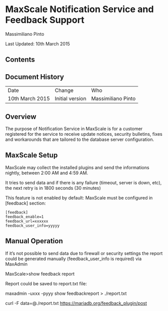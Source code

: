 # MaxScale Notification Service and Feedback Support

Massimiliano Pinto

Last Updated: 10th March 2015

## Contents

## Document History

<table>
  <tr>
    <td>Date</td>
    <td>Change</td>
    <td>Who</td>
  </tr>
  <tr>
    <td>10th March 2015</td>
    <td>Initial version</td>
    <td>Massimiliano Pinto</td>
  </tr>
</table>


## Overview

The purpose of Notification Service in MaxScale is for a customer registered for the service to receive update notices, security bulletins, fixes and workarounds that are tailored to the database server configuration.

## MaxScale Setup

MaxScale may collect the installed plugins and send the informations nightly, between 2:00 AM and 4:59 AM.

It tries to send data and if there is any failure (timeout, server is down, etc), the next retry is in 1800 seconds (30 minutes)

This feature is not enabled by default: MaxScale must be configured in [feedback] section:


	[feedback]
	feedback_enable=1
	feedback_url=xxxxxx
	feedback_user_info=yyyyy


## Manual Operation

If it’s not possible to send data due to firewall or security settings the report could be generated manually (feedback_user_info is required) via MaxAdmin


MaxScale>show feedback report


Report could be saved to report.txt file:


maxadmin -uxxx -pyyy show feedbackreport > ./report.txt

curl -F data=@./report.txt https://mariadb.org/feedback_plugin/post

